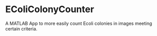 # EColiColonyCounter
A MATLAB App to more easily count Ecoli colonies in images meeting certain criteria.
